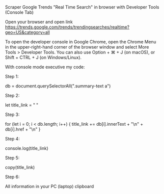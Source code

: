Scraper Google Trends "Real Time Search" in browser with Developer Tools (Console Tab)

Open your browser and open link https://trends.google.com/trends/trendingsearches/realtime?geo=US&category=all

To open the developer console in Google Chrome, open the Chrome Menu in the upper-right-hand corner of the browser window and select More Tools > Developer Tools. 
You can also use Option + ⌘ + J (on macOS), or Shift + CTRL + J (on Windows/Linux).

With console mode executive my code:

Step 1:

db = document.querySelectorAll(".summary-text a")

Step 2:

let title_link = " "

Step 3:


for (let i = 0; i < db.length; i++) {
  title_link  += db[i].innerText + "\n" + db[i].href + "\n"
}

Step 4:

console.log(title_link)

Step 5:

copy(title_link)

Step 6:

All information in your PC (laptop) clipboard
